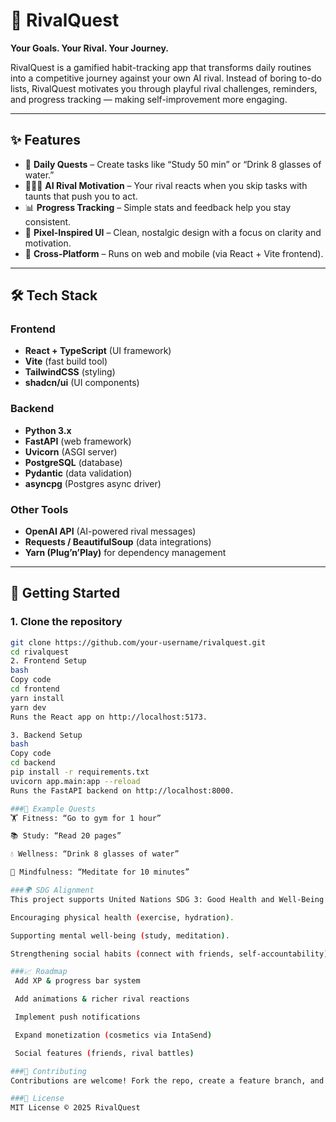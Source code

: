 # 📱 RivalQuest  

**Your Goals. Your Rival. Your Journey.**  

RivalQuest is a gamified habit-tracking app that transforms daily routines into a competitive journey against your own AI rival. Instead of boring to-do lists, RivalQuest motivates you through playful rival challenges, reminders, and progress tracking — making self-improvement more engaging.  

---

## ✨ Features  

- 🎯 **Daily Quests** – Create tasks like “Study 50 min” or “Drink 8 glasses of water.”  
- 🧑‍🤝‍🧑 **AI Rival Motivation** – Your rival reacts when you skip tasks with taunts that push you to act.  
- 📊 **Progress Tracking** – Simple stats and feedback help you stay consistent.  
- 🎨 **Pixel-Inspired UI** – Clean, nostalgic design with a focus on clarity and motivation.  
- 📱 **Cross-Platform** – Runs on web and mobile (via React + Vite frontend).  

---

## 🛠️ Tech Stack  

### Frontend  
- **React + TypeScript** (UI framework)  
- **Vite** (fast build tool)  
- **TailwindCSS** (styling)  
- **shadcn/ui** (UI components)  

### Backend  
- **Python 3.x**  
- **FastAPI** (web framework)  
- **Uvicorn** (ASGI server)  
- **PostgreSQL** (database)  
- **Pydantic** (data validation)  
- **asyncpg** (Postgres async driver)  

### Other Tools  
- **OpenAI API** (AI-powered rival messages)  
- **Requests / BeautifulSoup** (data integrations)  
- **Yarn (Plug’n’Play)** for dependency management  

---

## 🚀 Getting Started  

### 1. Clone the repository  
```bash
git clone https://github.com/your-username/rivalquest.git
cd rivalquest
2. Frontend Setup
bash
Copy code
cd frontend
yarn install
yarn dev
Runs the React app on http://localhost:5173.

3. Backend Setup
bash
Copy code
cd backend
pip install -r requirements.txt
uvicorn app.main:app --reload
Runs the FastAPI backend on http://localhost:8000.

###🧩 Example Quests
🏋️ Fitness: “Go to gym for 1 hour”

📚 Study: “Read 20 pages”

💧 Wellness: “Drink 8 glasses of water”

🧘 Mindfulness: “Meditate for 10 minutes”

###🌍 SDG Alignment
This project supports United Nations SDG 3: Good Health and Well-Being by:

Encouraging physical health (exercise, hydration).

Supporting mental well-being (study, meditation).

Strengthening social habits (connect with friends, self-accountability).

###📈 Roadmap
 Add XP & progress bar system

 Add animations & richer rival reactions

 Implement push notifications

 Expand monetization (cosmetics via IntaSend)

 Social features (friends, rival battles)

###🤝 Contributing
Contributions are welcome! Fork the repo, create a feature branch, and open a PR.

###📜 License
MIT License © 2025 RivalQuest
